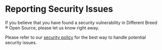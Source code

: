 # Reporting Security Issues

If you believe that you have found a security vulnerability in Different Breed ® Open Source, please let us know right away.

Please refer to our <u>[security policy](https://opensource.differentbreed.events/docs/security)</u> for the best way to handle potential security issues.
